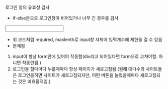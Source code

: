 로그인 창의 유효성 검사
- if-else문으로 로그인창이 비어있거나 너무 긴 경우를 검사

<input
required
maxlenth="15"
/>
- 위 코드처럼 required, maxlenth로 input창 자체에 입력개수에 제한을 걸 수 있음
- 문제점
1. input이 항상 form안에 있어야 작동함(div라고 되어있다면 form으로 고쳐야함. 아니면 작동안됨.)
2. 로그인을 할때마다 누를때마다 항상 페이지가 새로고침됨
(원래 대다수의 사이트들은 로그인을하면 사이트가 새로고침되지만,
어떤 버튼을 눌렀을때마다 새로고침되는 것은 비효율적임.)
